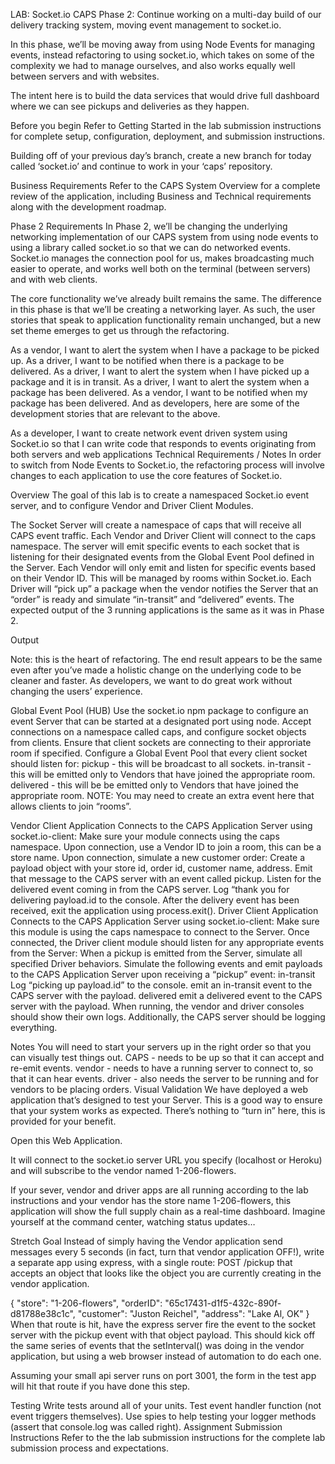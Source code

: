 LAB: Socket.io
CAPS Phase 2: Continue working on a multi-day build of our delivery tracking system, moving event management to socket.io.

In this phase, we’ll be moving away from using Node Events for managing events, instead refactoring to using socket.io, which takes on some of the complexity we had to manage ourselves, and also works equally well between servers and with websites.

The intent here is to build the data services that would drive full dashboard where we can see pickups and deliveries as they happen.

Before you begin
Refer to Getting Started in the lab submission instructions for complete setup, configuration, deployment, and submission instructions.

Building off of your previous day’s branch, create a new branch for today called ‘socket.io’ and continue to work in your ‘caps’ repository.

Business Requirements
Refer to the CAPS System Overview for a complete review of the application, including Business and Technical requirements along with the development roadmap.

Phase 2 Requirements
In Phase 2, we’ll be changing the underlying networking implementation of our CAPS system from using node events to using a library called socket.io so that we can do networked events. Socket.io manages the connection pool for us, makes broadcasting much easier to operate, and works well both on the terminal (between servers) and with web clients.

The core functionality we’ve already built remains the same. The difference in this phase is that we’ll be creating a networking layer. As such, the user stories that speak to application functionality remain unchanged, but a new set theme emerges to get us through the refactoring.

As a vendor, I want to alert the system when I have a package to be picked up.
As a driver, I want to be notified when there is a package to be delivered.
As a driver, I want to alert the system when I have picked up a package and it is in transit.
As a driver, I want to alert the system when a package has been delivered.
As a vendor, I want to be notified when my package has been delivered.
And as developers, here are some of the development stories that are relevant to the above.

As a developer, I want to create network event driven system using Socket.io so that I can write code that responds to events originating from both servers and web applications
Technical Requirements / Notes
In order to switch from Node Events to Socket.io, the refactoring process will involve changes to each application to use the core features of Socket.io.

Overview
The goal of this lab is to create a namespaced Socket.io event server, and to configure Vendor and Driver Client Modules.

The Socket Server will create a namespace of caps that will receive all CAPS event traffic.
Each Vendor and Driver Client will connect to the caps namespace.
The server will emit specific events to each socket that is listening for their designated events from the Global Event Pool defined in the Server.
Each Vendor will only emit and listen for specific events based on their Vendor ID. This will be managed by rooms within Socket.io.
Each Driver will “pick up” a package when the vendor notifies the Server that an “order” is ready and simulate “in-transit” and “delivered” events.
The expected output of the 3 running applications is the same as it was in Phase 2.

Output

Note: this is the heart of refactoring. The end result appears to be the same even after you’ve made a holistic change on the underlying code to be cleaner and faster. As developers, we want to do great work without changing the users’ experience.

Global Event Pool (HUB)
Use the socket.io npm package to configure an event Server that can be started at a designated port using node.
Accept connections on a namespace called caps, and configure socket objects from clients.
Ensure that client sockets are connecting to their approriate room if specified.
Configure a Global Event Pool that every client socket should listen for:
pickup - this will be broadcast to all sockets.
in-transit - this will be emitted only to Vendors that have joined the appropriate room.
delivered - this will be be emitted only to Vendors that have joined the appropriate room.
NOTE: You may need to create an extra event here that allows clients to join “rooms”.

Vendor Client Application
Connects to the CAPS Application Server using socket.io-client:
Make sure your module connects using the caps namespace.
Upon connection, use a Vendor ID to join a room, this can be a store name.
Upon connection, simulate a new customer order:
Create a payload object with your store id, order id, customer name, address.
Emit that message to the CAPS server with an event called pickup.
Listen for the delivered event coming in from the CAPS server.
Log “thank you for delivering payload.id to the console.
After the delivery event has been received, exit the application using process.exit().
Driver Client Application
Connects to the CAPS Application Server using socket.io-client:
Make sure this module is using the caps namespace to connect to the Server.
Once connected, the Driver client module should listen for any appropriate events from the Server:
When a pickup is emitted from the Server, simulate all specified Driver behaviors.
Simulate the following events and emit payloads to the CAPS Application Server upon receiving a “pickup” event:
in-transit
Log “picking up payload.id” to the console.
emit an in-transit event to the CAPS server with the payload.
delivered
emit a delivered event to the CAPS server with the payload.
When running, the vendor and driver consoles should show their own logs. Additionally, the CAPS server should be logging everything.

Notes
You will need to start your servers up in the right order so that you can visually test things out.
CAPS - needs to be up so that it can accept and re-emit events.
vendor - needs to have a running server to connect to, so that it can hear events.
driver - also needs the server to be running and for vendors to be placing orders.
Visual Validation
We have deployed a web application that’s designed to test your Server. This is a good way to ensure that your system works as expected. There’s nothing to “turn in” here, this is provided for your benefit.

Open this Web Application.

It will connect to the socket.io server URL you specify (localhost or Heroku) and will subscribe to the vendor named 1-206-flowers.

If your sever, vendor and driver apps are all running according to the lab instructions and your vendor has the store name 1-206-flowers, this application will show the full supply chain as a real-time dashboard. Imagine yourself at the command center, watching status updates…

Stretch Goal
Instead of simply having the Vendor application send messages every 5 seconds (in fact, turn that vendor application OFF!), write a separate app using express, with a single route: POST /pickup that accepts an object that looks like the object you are currently creating in the vendor application.

{
  "store": "1-206-flowers",
  "orderID": "65c17431-d1f5-432c-890f-d81788e38c1c",
  "customer": "Juston Reichel",
  "address": "Lake Al, OK"
 }
When that route is hit, have the express server fire the event to the socket server with the pickup event with that object payload. This should kick off the same series of events that the setInterval() was doing in the vendor application, but using a web browser instead of automation to do each one.

Assuming your small api server runs on port 3001, the form in the test app will hit that route if you have done this step.

Testing
Write tests around all of your units.
Test event handler function (not event triggers themselves).
Use spies to help testing your logger methods (assert that console.log was called right).
Assignment Submission Instructions
Refer to the the lab submission instructions for the complete lab submission process and expectations.